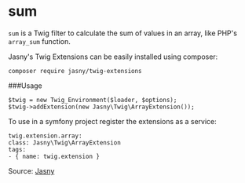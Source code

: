 # sum

`sum` is a Twig filter to calculate the sum of values in an array, like PHP's `array_sum` function.

Jasny's Twig Extensions can be easily installed using composer:

```twig
composer require jasny/twig-extensions
```

###Usage

```twig
$twig = new Twig_Environment($loader, $options);
$twig->addExtension(new Jasny\Twig\ArrayExtension());
```

To use in a symfony project register the extensions as a service:

```twig
twig.extension.array:
class: Jasny\Twig\ArrayExtension
tags:
- { name: twig.extension }
```

Source: [Jasny](https://github.com/jasny/twig-extensions)
